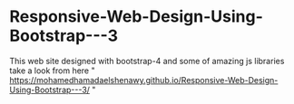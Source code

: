 # Responsive-Web-Design-Using-Bootstrap---3
This web site designed with bootstrap-4 and some of amazing js libraries take a look from here " https://mohamedhamadaelshenawy.github.io/Responsive-Web-Design-Using-Bootstrap---3/ "
